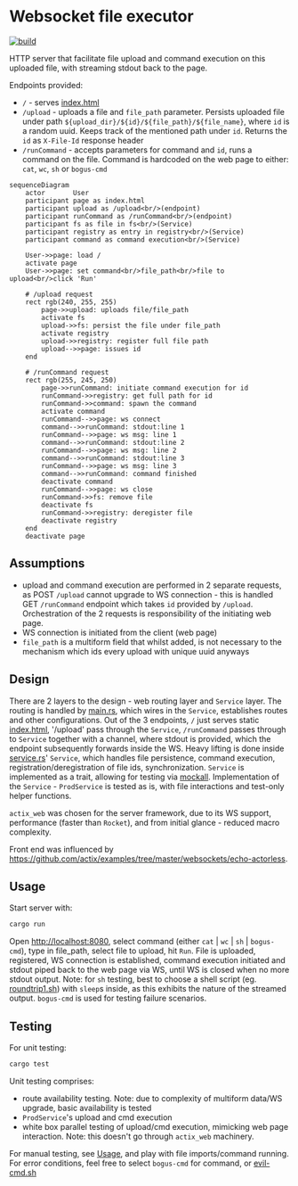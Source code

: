 # Websocket file executor

[![build](../../workflows/build/badge.svg)](../../actions/workflows/build.yml)

HTTP server that facilitate file upload and command execution on this uploaded file, with streaming stdout back to the page.

Endpoints provided:

- `/` - serves [index.html](static/index.html)
- `/upload` - uploads a file and `file_path` parameter. Persists uploaded file under path `${upload_dir}/${id}/${file_path}/${file_name}`, where `id` is a random uuid. Keeps track of the mentioned path under `id`. Returns the `id` as `X-File-Id` response header
- `/runCommand` - accepts parameters for command and `id`, runs a command on the file. Command is hardcoded on the web page to either: `cat`, `wc`, `sh` or `bogus-cmd`

```mermaid
sequenceDiagram
    actor       User
    participant page as index.html
    participant upload as /upload<br/>(endpoint)
    participant runCommand as /runCommand<br/>(endpoint)
    participant fs as file in fs<br/>(Service)
    participant registry as entry in registry<br/>(Service)
    participant command as command execution<br/>(Service)

    User->>page: load /
    activate page
    User->>page: set command<br/>file_path<br/>file to upload<br/>click 'Run'

    # /upload request
    rect rgb(240, 255, 255)
        page->>upload: uploads file/file_path
        activate fs
        upload->>fs: persist the file under file_path
        activate registry
        upload->>registry: register full file path
        upload-->>page: issues id
    end

    # /runCommand request
    rect rgb(255, 245, 250)
        page->>runCommand: initiate command execution for id
        runCommand->>registry: get full path for id
        runCommand->>command: spawn the command
        activate command
        runCommand-->>page: ws connect
        command-->>runCommand: stdout:line 1
        runCommand-->>page: ws msg: line 1
        command-->>runCommand: stdout:line 2
        runCommand-->>page: ws msg: line 2
        command-->>runCommand: stdout:line 3
        runCommand-->>page: ws msg: line 3
        command-->>runCommand: command finished
        deactivate command
        runCommand-->>page: ws close
        runCommand->>fs: remove file
        deactivate fs
        runCommand->>registry: deregister file
        deactivate registry
    end
    deactivate page
```

## Assumptions

- upload and command execution are performed in 2 separate requests, as POST `/upload` cannot upgrade to WS connection - this is handled GET `/runCommand` endpoint which takes `id` provided by `/upload`. Orchestration of the 2 requests is responsibility of the initiating web page.
- WS connection is initiated from the client (web page)
- `file_path` is a multiform field that whilst added, is not necessary to the mechanism which ids every upload with unique uuid anyways

## Design

There are 2 layers to the design - web routing layer and `Service` layer. The routing is handled by [main.rs](src/main.rs), which wires in the `Service`, establishes routes and other configurations. Out of the 3 endpoints, `/` just serves static [index.html](/static/index.html), '/upload' pass through the `Service`, `/runCommand` passes through to `Service` together with a channel, where stdout is provided, which the endpoint subsequently forwards inside the WS. Heavy lifting is done inside [service.rs](src/service.rs)' `Service`, which handles file persistence, command execution, registration/deregistration of file ids, synchronization. `Service` is implemented as a trait, allowing for testing via [mockall](https://crates.io/crates/mockall). Implementation of the `Service` - `ProdService` is tested as is, with file interactions and test-only helper functions.

`actix_web` was chosen for the server framework, due to its WS support, performance (faster than `Rocket`), and from initial glance - reduced macro complexity.

Front end was influenced by <https://github.com/actix/examples/tree/master/websockets/echo-actorless>.

## Usage

Start server with:

```sh
cargo run
```

Open <http://localhost:8080>, select command (either `cat` | `wc` | `sh` | `bogus-cmd`), type in file_path, select file to upload, hit `Run`. File is uploaded, registered, WS connection is established, command execution initiated and stdout piped back to the web page via WS, until WS is closed when no more stdout output. Note: for `sh` testing, best to choose a shell script (eg. [roundtrip1.sh](test-stage/scripts/roundtrip1.sh)) with `sleep`s inside, as this exhibits the nature of the streamed output. `bogus-cmd` is used for testing failure scenarios.

## Testing

For unit testing:

```sh
cargo test
```

Unit testing comprises:

- route availability testing. Note: due to complexity of multiform data/WS upgrade, basic availability is tested
- `ProdService`'s upload and cmd execution
- white box parallel testing of upload/cmd execution, mimicking web page interaction. Note: this doesn't go through `actix_web` machinery.

For manual testing, see [Usage](#usage), and play with file imports/command running. For error conditions, feel free to select `bogus-cmd` for command, or [evil-cmd.sh](test-stage/scripts/evil-cmd.sh)
